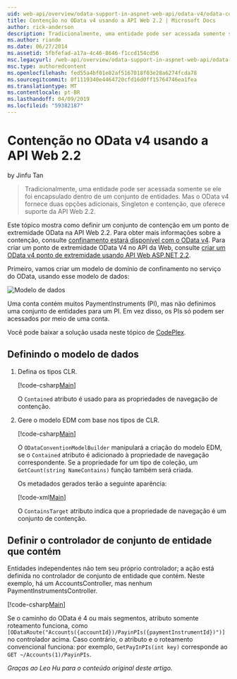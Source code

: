 ```yaml
---
uid: web-api/overview/odata-support-in-aspnet-web-api/odata-v4/odata-containment-in-web-api-22
title: Contenção no OData v4 usando a API Web 2.2 | Microsoft Docs
author: rick-anderson
description: Tradicionalmente, uma entidade pode ser acessada somente se ele foi encapsulado dentro de um conjunto de entidades. Mas o OData v4 fornece duas opções adicionais, Singleton e Con...
ms.author: riande
ms.date: 06/27/2014
ms.assetid: 5fbfefad-a17a-4c46-8646-f1ccd154cd56
msc.legacyurl: /web-api/overview/odata-support-in-aspnet-web-api/odata-v4/odata-containment-in-web-api-22
msc.type: authoredcontent
ms.openlocfilehash: fed55a4bf01e82af5167018f03e28a6274fcda78
ms.sourcegitcommit: 0f1119340e4464720cfd16d0ff15764746ea1fea
ms.translationtype: MT
ms.contentlocale: pt-BR
ms.lasthandoff: 04/09/2019
ms.locfileid: "59382187"
---
```

# <a name="containment-in-odata-v4-using-web-api-22"></a>Contenção no OData v4 usando a API Web 2.2

by Jinfu Tan

> Tradicionalmente, uma entidade pode ser acessada somente se ele foi encapsulado dentro de um conjunto de entidades. Mas o OData v4 fornece duas opções adicionais, Singleton e contenção, que oferece suporte da API Web 2.2.


Este tópico mostra como definir um conjunto de contenção em um ponto de extremidade OData na API Web 2.2. Para obter mais informações sobre a contenção, consulte [confinamento estará disponível com o OData v4](https://blogs.msdn.com/b/odatateam/archive/2014/03/13/containment-is-coming-with-odata-v4.aspx). Para criar um ponto de extremidade OData V4 no API da Web, consulte [criar um OData v4 ponto de extremidade usando API Web ASP.NET 2.2](create-an-odata-v4-endpoint.md).

Primeiro, vamos criar um modelo de domínio de confinamento no serviço do OData, usando esse modelo de dados:

![Modelo de dados](odata-containment-in-web-api-22/_static/image1.png)

Uma conta contém muitos PaymentInstruments (PI), mas não definimos uma conjunto de entidades para um PI. Em vez disso, os PIs só podem ser acessados por meio de uma conta.

Você pode baixar a solução usada neste tópico de [CodePlex](https://aspnet.codeplex.com/SourceControl/latest#Samples/WebApi/OData/v4/ODataContainmentSample/).

## <a name="defining-the-data-model"></a>Definindo o modelo de dados

1. Defina os tipos CLR.

    [!code-csharp[Main](odata-containment-in-web-api-22/samples/sample1.cs)]

    O `Contained` atributo é usado para as propriedades de navegação de contenção.
2. Gere o modelo EDM com base nos tipos de CLR.

    [!code-csharp[Main](odata-containment-in-web-api-22/samples/sample2.cs)]

    O `ODataConventionModelBuilder` manipulará a criação do modelo EDM, se o `Contained` atributo é adicionado à propriedade de navegação correspondente. Se a propriedade for um tipo de coleção, um `GetCount(string NameContains)` função também será criada.

    Os metadados gerados terão a seguinte aparência:

    [!code-xml[Main](odata-containment-in-web-api-22/samples/sample3.xml?highlight=10)]

    O `ContainsTarget` atributo indica que a propriedade de navegação é um conjunto de contenção.

## <a name="define-the-containing-entity-set-controller"></a>Definir o controlador de conjunto de entidade que contém

Entidades independentes não tem seu próprio controlador; a ação está definida no controlador de conjunto de entidade que contém. Neste exemplo, há um AccountsController, mas nenhum PaymentInstrumentsController.

[!code-csharp[Main](odata-containment-in-web-api-22/samples/sample4.cs)]

Se o caminho do OData é 4 ou mais segmentos, atributo somente roteamento funciona, como `[ODataRoute("Accounts({accountId})/PayinPIs({paymentInstrumentId})")]` no controlador acima. Caso contrário, o atributo e o roteamento convencional funciona: por exemplo, `GetPayInPIs(int key)` corresponde ao `GET ~/Accounts(1)/PayinPIs`.

*Graças ao Leo Hu para o conteúdo original deste artigo.*
